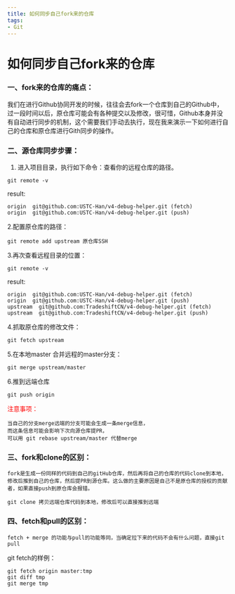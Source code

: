 ```yaml
---
title: 如何同步自己fork来的仓库
tags: 
- Git
---
```

如何同步自己fork来的仓库
===
### 一、fork来的仓库的痛点：

我们在进行Github协同开发的时候，往往会去fork一个仓库到自己的Github中，过一段时间以后，原仓库可能会有各种提交以及修改，很可惜，Github本身并没有自动进行同步的机制，这个需要我们手动去执行，现在我来演示一下如何进行自己的仓库和原仓库进行Gith同步的操作。
<!--more-->

### 二、源仓库同步步骤：
1. 进入项目目录，执行如下命令：查看你的远程仓库的路径。
```
git remote -v
```
result:
```
origin	git@github.com:USTC-Han/v4-debug-helper.git (fetch)
origin	git@github.com:USTC-Han/v4-debug-helper.git (push)
```
2.配置原仓库的路径：
```
git remote add upstream 原仓库SSH
```
3.再次查看远程目录的位置：
```
git remote -v
```
result:
```
origin	git@github.com:USTC-Han/v4-debug-helper.git (fetch)
origin	git@github.com:USTC-Han/v4-debug-helper.git (push)
upstream  git@github.com:TradeshiftCN/v4-debug-helper.git (fetch)
upstream  git@github.com:TradeshiftCN/v4-debug-helper.git (push)
```
4.抓取原仓库的修改文件：
```
git fetch upstream
```
5.在本地master 合并远程的master分支：
```
git merge upstream/master
```
6.推到远端仓库
```
git push origin
```
<font color = red>注意事项：</font>
     
    当自己的分支merge远端的分支可能会生成一条merge信息，
    而这条信息可能会影响下次向源仓库提PR，
    可以用 git rebase upstream/master 代替merge
### 三、fork和clone的区别：
`fork是生成一份同样的代码到自己的gitHub仓库，然后再将自己的仓库的代码clone到本地，修改后推到自己的仓库，然后提PR到源仓库。这么做的主要原因是自己不是原仓库的授权的贡献者，如果直接push到原仓库会报错。`

`git clone 拷贝远端仓库代码到本地，修改后可以直接推到远端`

### 四、fetch和pull的区别：
`fetch + merge 的功能与pull的功能等同，当确定拉下来的代码不会有什么问题，直接git pull`

git fetch的样例：
```
git fetch origin master:tmp
git diff tmp 
git merge tmp
```
